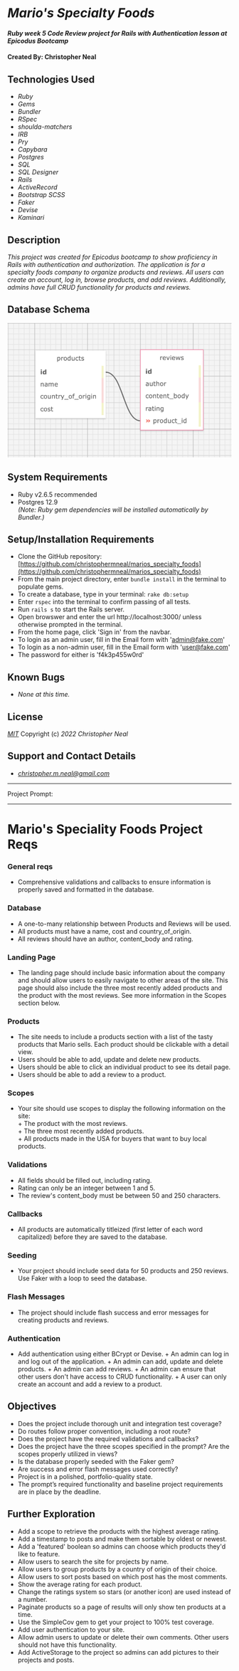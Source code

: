 # _Mario's Specialty Foods_

#### _Ruby week 5 Code Review project for Rails with Authentication lesson at Epicodus Bootcamp_

#### Created By: **Christopher Neal**

## Technologies Used

* _Ruby_
* _Gems_
* _Bundler_
* _RSpec_
* _shoulda-matchers_
* _IRB_
* _Pry_
* _Capybara_
* _Postgres_
* _SQL_
* _SQL Designer_
* _Rails_
* _ActiveRecord_
* _Bootstrap SCSS_
* _Faker_
* _Devise_
* _Kaminari_

## Description

_This project was created for Epicodus bootcamp to show proficiency in Rails with authentication and authorization. The application is for a specialty foods company to organize products and reviews._ 
_All users can create an account, log in, browse products, and add reviews._
_Additionally, admins have full CRUD functionality for products and reviews._

## Database Schema

![image_of_database_schema](./public/marios_specialty_foods_db_schema.png)

## System Requirements

* Ruby v2.6.5 recommended
* Postgres 12.9  
_(Note: Ruby gem dependencies will be installed automatically by Bundler.)_

## Setup/Installation Requirements

* Clone the GitHub repository: [https://github.com/christophermneal/marios_specialty_foods](https://github.com/christophermneal/marios_specialty_foods)
* From the main project directory, enter `bundle install` in the terminal to populate gems.
* To create a database, type in your terminal: 
      `rake db:setup`
* Enter `rspec` into the terminal to confirm passing of all tests.
* Run `rails s` to start the Rails server.
* Open browswer and enter the url http://localhost:3000/ unless otherwise prompted in the terminal.
* From the home page, click 'Sign in' from the navbar.
* To login as an admin user, fill in the Email form with 'admin@fake.com'
* To login as a non-admin user, fill in the Email form with 'user@fake.com'
* The password for either is 'f4k3p455w0rd'

## Known Bugs

* _None at this time._

## License

_[MIT](https://opensource.org/licenses/MIT)_
Copyright (c) _2022_ _Christopher Neal_

## Support and Contact Details
* _[christopher.m.neal@gmail.com](mailto:christopher.m.neal@gmail.com)_


***************
Project Prompt:
***************
# Mario's Speciality Foods Project Reqs
### General reqs
* Comprehensive validations and callbacks to ensure information is properly saved and formatted in the database.

### Database
* A one-to-many relationship between Products and Reviews will be used.
* All products must have a name, cost and country_of_origin.
* All reviews should have an author, content_body and rating.

### Landing Page
* The landing page should include basic information about the company and should allow users to easily navigate to other areas of the site. This page should also include the three most recently added products and the product with the most reviews. See more information in the Scopes section below.

### Products
* The site needs to include a products section with a list of the tasty products that Mario sells. Each product should be clickable with a detail view.
* Users should be able to add, update and delete new products.
* Users should be able to click an individual product to see its detail page.
* Users should be able to add a review to a product.

### Scopes
* Your site should use scopes to display the following information on the site:  
      + The product with the most reviews.  
      + The three most recently added products.  
      + All products made in the USA for buyers that want to buy local products.  

### Validations
* All fields should be filled out, including rating.
* Rating can only be an integer between 1 and 5.
* The review's content_body must be between 50 and 250 characters.

### Callbacks
* All products are automatically titleized (first letter of each word capitalized) before they are saved to the database.

### Seeding
* Your project should include seed data for 50 products and 250 reviews. Use Faker with a loop to seed the database.

### Flash Messages
* The project should include flash success and error messages for creating products and reviews.

### Authentication
* Add authentication using either BCrypt or Devise.
      + An admin can log in and log out of the application.
      + An admin can add, update and delete products.
      + An admin can add reviews.
      + An admin can ensure that other users don't have access to CRUD functionality.
      + A user can only create an account and add a review to a product.

## Objectives
* Does the project include thorough unit and integration test coverage?
* Do routes follow proper convention, including a root route?
* Does the project have the required validations and callbacks?
* Does the project have the three scopes specified in the prompt? Are the scopes properly utilized in views?
* Is the database properly seeded with the Faker gem?
* Are success and error flash messages used correctly?
* Project is in a polished, portfolio-quality state.
* The prompt’s required functionality and baseline project requirements are in place by the deadline.

## Further Exploration
* Add a scope to retrieve the products with the highest average rating.
* Add a timestamp to posts and make them sortable by oldest or newest.
* Add a 'featured' boolean so admins can choose which products they'd like to feature.
* Allow users to search the site for projects by name.
* Allow users to group products by a country of origin of their choice.
* Allow users to sort posts based on which post has the most comments.
* Show the average rating for each product.
* Change the ratings system so stars (or another icon) are used instead of a number.
* Paginate products so a page of results will only show ten products at a time.
* Use the SimpleCov gem to get your project to 100% test coverage.
* Add user authentication to your site.
* Allow admin users to update or delete their own comments. Other users should not have this functionality.
* Add ActiveStorage to the project so admins can add pictures to their projects and posts.